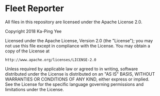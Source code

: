 # Fleet Reporter

All files in this repository are licensed under the Apache License 2.0.

Copyright 2018 Ka-Ping Yee

Licensed under the Apache License, Version 2.0 (the "License"); you may not
use this file except in compliance with the License.  You may obtain a copy
of the License at

    http://www.apache.org/licenses/LICENSE-2.0

Unless required by applicable law or agreed to in writing, software distributed
under the License is distributed on an "AS IS" BASIS, WITHOUT WARRANTIES OR
CONDITIONS OF ANY KIND, either express or implied.  See the License for the
specific language governing permissions and limitations under the License.
